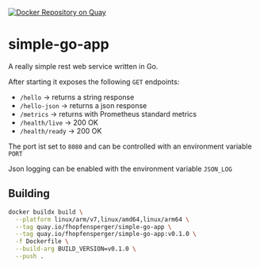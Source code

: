 [![Docker Repository on Quay](https://quay.io/repository/fhopfensperger/simple-go-app/status "Docker Repository on Quay")](https://quay.io/repository/fhopfensperger/simple-go-app)

# simple-go-app

A really simple rest web service written in Go.

After starting it exposes the following `GET` endpoints:
- `/hello` -> returns a string response
- `/hello-json` -> returns a json response
- `/metrics` -> returns with Prometheus standard metrics
- `/health/live` -> 200 OK
- `/health/ready` -> 200 OK

The port ist set to `8080` and can be controlled with an environment variable `PORT`

Json logging can be enabled with the environment variable `JSON_LOG`

## Building
```bash
docker buildx build \
  --platform linux/arm/v7,linux/amd64,linux/arm64 \
  --tag quay.io/fhopfensperger/simple-go-app \
  --tag quay.io/fhopfensperger/simple-go-app:v0.1.0 \
  -f Dockerfile \
  --build-arg BUILD_VERSION=v0.1.0 \
  --push .
```
